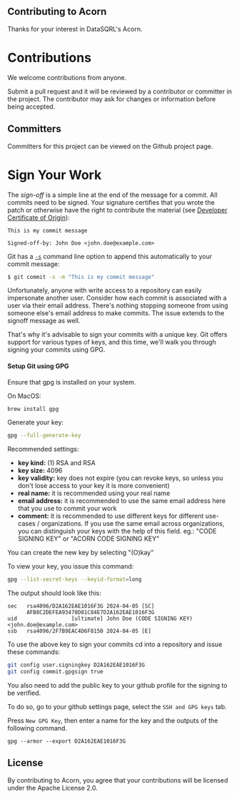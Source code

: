 ## Contributing to Acorn

Thanks for your interest in DataSQRL's Acorn.

# Contributions

We welcome contributions from anyone.

Submit a pull request and it will be reviewed by a contributor or committer in the project. The
contributor may ask for changes or information before being accepted.

## Committers

Committers for this project can be viewed on the Github project page.

# Sign Your Work

The _sign-off_ is a simple line at the end of the message for a commit. All commits need to be signed.
Your signature certifies that you wrote the patch or otherwise have the right to contribute the material
(see [Developer Certificate of Origin](https://developercertificate.org)):

```
This is my commit message

Signed-off-by: John Doe <john.doe@example.com>
```

Git has a [`-s`](https://git-scm.com/docs/git-commit#Documentation/git-commit.txt---signoff) command line option to
append this automatically to your commit message:

```bash
$ git commit -s -m "This is my commit message"
```

Unfortunately, anyone with write access to a repository can easily impersonate another user.
Consider how each commit is associated with a user via their email address.
There's nothing stopping someone from using someone else's email address to make commits.
The issue extends to the signoff message as well.

That's why it's advisable to sign your commits with a unique key. Git offers support for various types of keys,
and this time, we'll walk you through signing your commits using GPG.

#### Setup Git using GPG

Ensure that gpg is installed on your system.

On MacOS:

```bash
brew install gpg
```

Generate your key:

```bash
gpg --full-generate-key
```

Recommended settings:

- **key kind:** (1) RSA and RSA
- **key size:** 4096
- **key validity:** key does not expire
  (you can revoke keys, so unless you don't lose access to your key it is more convenient)
- **real name:** it is recommended using your real name
- **email address:** it is recommended to use the same email address here that you use to commit your work
- **comment:** it is recommended to use different keys for different use-cases / organizations.
  If you use the same email across organizations, you can distinguish your keys with the help of this field.
  eg.: "CODE SIGNING KEY" or "ACORN CODE SIGNING KEY"

You can create the new key by selecting "(O)kay"

To view your key, you issue this command:

```bash
gpg --list-secret-keys --keyid-format=long
```

The output should look like this:

```
sec   rsa4096/D2A162EAE1016F3G 2024-04-05 [SC]
      AFB8C2DEFEA93470D81C84E7D2A162EAE1016F3G
uid                 [ultimate] John Doe (CODE SIGNING KEY) <john.doe@example.com>
ssb   rsa4096/2F7B9EAC4D6F8150 2024-04-05 [E]
```

To use the above key to sign your commits cd into a repository and issue these commands:

```bash
git config user.signingkey D2A162EAE1016F3G
git config commit.gpgsign true
```

You also need to add the public key to your github profile for the signing to be verified.

To do so, go to your github settings page, select the `SSH and GPG keys` tab.

Press `New GPG Key`, then enter a name for the key and the outputs of the following command.

```
gpg --armor --export D2A162EAE1016F3G
```

## License

By contributing to Acorn, you agree that your contributions will be licensed under the Apache License 2.0.
